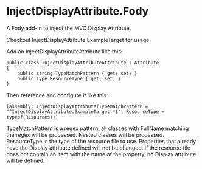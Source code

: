 # InjectDisplayAttribute.Fody
A Fody add-in to inject the MVC Display Attribute.

Checkout InjectDisplayAttribute.ExampleTarget for usage.

Add an InjectDisplayAttributeAttribute like this:

	public class InjectDisplayAttributeAttribute : Attribute
    {
        public string TypeMatchPattern { get; set; }
        public Type ResourceType { get; set; }
    }

Then reference and configure it like this:

	[assembly: InjectDisplayAttribute(TypeMatchPattern = "^InjectDisplayAttribute.ExampleTarget.*$", ResourceType = typeof(Resources))]

TypeMatchPattern is a regex pattern, all classes with FullName matching the regex will be processed.
Nested classes will be processed.
ResourceType is the type of the resource file to use.
Properties that already have the Display attribute defined will not be changed.
If the resource file does not contain an item with the name of the property, no Display attribute will be defined.
